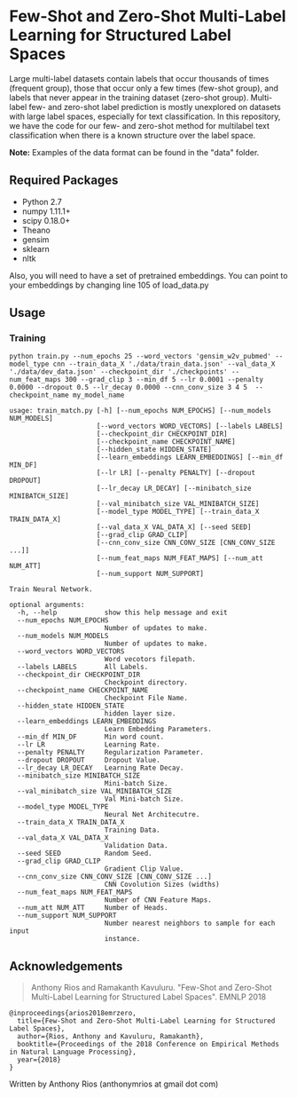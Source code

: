 # Few-Shot and Zero-Shot Multi-Label Learning for Structured Label Spaces

Large multi-label datasets contain labels that occur thousands of times (frequent group), those that occur only a few times (few-shot group), and labels that never appear in the training dataset (zero-shot group). Multi-label few- and zero-shot label prediction is mostly unexplored on datasets with large label spaces, especially for text classification. In this repository, we have the code for our few- and zero-shot method for multilabel text classification when there is a known structure over the label space.

**Note:** Examples of the data format can be found in the "data" folder.

## Required Packages

- Python 2.7
- numpy 1.11.1+
- scipy 0.18.0+
- Theano
- gensim
- sklearn
- nltk

Also, you will need to have a set of pretrained embeddings. You can point to your embeddings by changing line 105 of load_data.py

## Usage
### Training

```
python train.py --num_epochs 25 --word_vectors 'gensim_w2v_pubmed' --model_type cnn --train_data_X './data/train_data.json' --val_data_X './data/dev_data.json' --checkpoint_dir './checkpoints' --num_feat_maps 300 --grad_clip 3 --min_df 5 --lr 0.0001 --penalty 0.0000 --dropout 0.5 --lr_decay 0.0000 --cnn_conv_size 3 4 5  --checkpoint_name my_model_name
```

```
usage: train_match.py [-h] [--num_epochs NUM_EPOCHS] [--num_models NUM_MODELS]
                      [--word_vectors WORD_VECTORS] [--labels LABELS]
                      [--checkpoint_dir CHECKPOINT_DIR]
                      [--checkpoint_name CHECKPOINT_NAME]
                      [--hidden_state HIDDEN_STATE]
                      [--learn_embeddings LEARN_EMBEDDINGS] [--min_df MIN_DF]
                      [--lr LR] [--penalty PENALTY] [--dropout DROPOUT]
                      [--lr_decay LR_DECAY] [--minibatch_size MINIBATCH_SIZE]
                      [--val_minibatch_size VAL_MINIBATCH_SIZE]
                      [--model_type MODEL_TYPE] [--train_data_X TRAIN_DATA_X]
                      [--val_data_X VAL_DATA_X] [--seed SEED]
                      [--grad_clip GRAD_CLIP]
                      [--cnn_conv_size CNN_CONV_SIZE [CNN_CONV_SIZE ...]]
                      [--num_feat_maps NUM_FEAT_MAPS] [--num_att NUM_ATT]
                      [--num_support NUM_SUPPORT]

Train Neural Network.

optional arguments:
  -h, --help            show this help message and exit
  --num_epochs NUM_EPOCHS
                        Number of updates to make.
  --num_models NUM_MODELS
                        Number of updates to make.
  --word_vectors WORD_VECTORS
                        Word vecotors filepath.
  --labels LABELS       All Labels.
  --checkpoint_dir CHECKPOINT_DIR
                        Checkpoint directory.
  --checkpoint_name CHECKPOINT_NAME
                        Checkpoint File Name.
  --hidden_state HIDDEN_STATE
                        hidden layer size.
  --learn_embeddings LEARN_EMBEDDINGS
                        Learn Embedding Parameters.
  --min_df MIN_DF       Min word count.
  --lr LR               Learning Rate.
  --penalty PENALTY     Regularization Parameter.
  --dropout DROPOUT     Dropout Value.
  --lr_decay LR_DECAY   Learning Rate Decay.
  --minibatch_size MINIBATCH_SIZE
                        Mini-batch Size.
  --val_minibatch_size VAL_MINIBATCH_SIZE
                        Val Mini-batch Size.
  --model_type MODEL_TYPE
                        Neural Net Architecutre.
  --train_data_X TRAIN_DATA_X
                        Training Data.
  --val_data_X VAL_DATA_X
                        Validation Data.
  --seed SEED           Random Seed.
  --grad_clip GRAD_CLIP
                        Gradient Clip Value.
  --cnn_conv_size CNN_CONV_SIZE [CNN_CONV_SIZE ...]
                        CNN Covolution Sizes (widths)
  --num_feat_maps NUM_FEAT_MAPS
                        Number of CNN Feature Maps.
  --num_att NUM_ATT     Number of Heads.
  --num_support NUM_SUPPORT
                        Number nearest neighbors to sample for each input
                        instance.
```

## Acknowledgements

> Anthony Rios and Ramakanth Kavuluru. "Few-Shot and Zero-Shot Multi-Label Learning for Structured Label Spaces". EMNLP 2018

```
@inproceedings{arios2018emrzero,
  title={Few-Shot and Zero-Shot Multi-Label Learning for Structured Label Spaces},
  author={Rios, Anthony and Kavuluru, Ramakanth},
  booktitle={Proceedings of the 2018 Conference on Empirical Methods in Natural Language Processing},
  year={2018}
}
```

Written by Anthony Rios (anthonymrios at gmail dot com)
